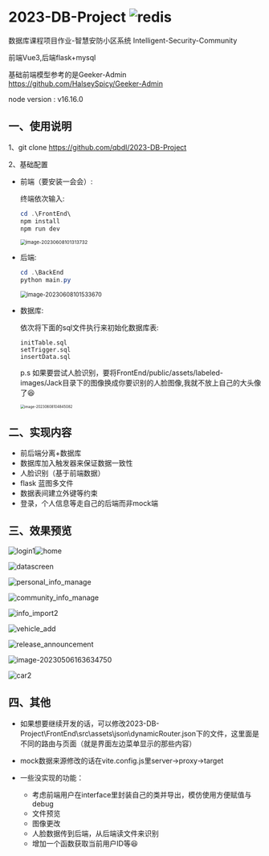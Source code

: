 # 2023-DB-Project ![redis](https://img.shields.io/badge/qbdl-Intelligent--Security--Community-green2023)

数据库课程项目作业-智慧安防小区系统  Intelligent-Security-Community

前端Vue3,后端flask+mysql

基础前端模型参考的是Geeker-Admin https://github.com/HalseySpicy/Geeker-Admin 

node version : v16.16.0

## 一、使用说明

1、git clone https://github.com/qbdl/2023-DB-Project 

2、基础配置

- 前端（要安装一会会）:

  终端依次输入:

  ```powershell
  cd .\FrontEnd\
  npm install
  npm run dev
  ```

  <img src="./assets/image-20230608101313732.png" alt="image-20230608101313732" style="zoom: 67%;" />

- 后端: 

  ```powershell
  cd .\BackEnd
  python main.py
  ```

  <img src="./assets/image-20230608101533670.png" alt="image-20230608101533670" style="zoom: 80%;" />

- 数据库:

  依次将下面的sql文件执行来初始化数据库表:

  ```
  initTable.sql
  setTrigger.sql
  insertData.sql
  ```

  p.s  如果要尝试人脸识别，要将FrontEnd/public/assets/labeled-images/Jack目录下的图像换成你要识别的人脸图像,我就不放上自己的大头像了😆
  
  <img src="./assets/image-20230608104845082.png" alt="image-20230608104845082" style="zoom:50%;" />

## 二、实现内容

- 前后端分离+数据库
- 数据库加入触发器来保证数据一致性
- 人脸识别（基于前端数据）
- flask 蓝图多文件
- 数据表间建立外键等约束
- 登录，个人信息等走自己的后端而非mock端



## 三、效果预览

![login1](./assets/login1.png)![home](./assets/home.png)

![datascreen](./assets/datascreen.png)

![personal_info_manage](./assets/personal_info_manage.png)

![community_info_manage](./assets/community_info_manage.png)

![info_import2](./assets/info_import2.png)

![vehicle_add](./assets/vehicle_add.png)

![release_announcement](./assets/release_announcement.png)

![image-20230506163634750](./assets/image-20230506163634750.png)

![car2](./assets/car2.png)



## 四、其他

- 如果想要继续开发的话，可以修改2023-DB-Project\FrontEnd\src\assets\json\dynamicRouter.json下的文件，这里面是不同的路由与页面（就是界面左边菜单显示的那些内容）
- mock数据来源修改的话在vite.config.js里server->proxy->target

- 一些没实现的功能：
  - 考虑前端用户在interface里封装自己的类并导出，模仿使用方便赋值与debug
  - 文件预览
  - 图像更改
  - 人脸数据传到后端，从后端读文件来识别
  - 增加一个函数获取当前用户ID等😆
